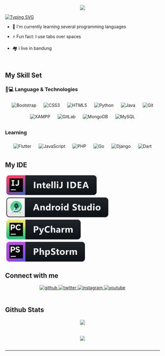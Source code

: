 <div align="center">
<img src="https://media0.giphy.com/media/PoHs1Ne8rcMuZRJted/giphy.gif?" align="center" style="width: 30%" />
</div>  
  

 [![Typing SVG](https://readme-typing-svg.herokuapp.com?font=Fira+Code&pause=1000&color=F7F7F7&width=435&lines=Hi+My+Name+is+Ababil)](https://git.io/typing-svg)

- 🌱 I'm currently learning several programming languages  
  

- ⚡ Fun fact: I use tabs over spaces  
  

- 🏘️   i live in bandung  
   


  

<br/>  


## My Skill Set  


### 🚀💻 Language & Technologies  
<div align="center">  
<img style="margin: 10px" src="https://profilinator.rishav.dev/skills-assets/bootstrap-plain.svg" alt="Bootstrap" height="50" />  
<img style="margin: 10px" src="https://profilinator.rishav.dev/skills-assets/css3-original-wordmark.svg" alt="CSS3" height="50" />  
<img style="margin: 10px" src="https://profilinator.rishav.dev/skills-assets/html5-original-wordmark.svg" alt="HTML5" height="50" />  
<img style="margin: 10px" src="https://profilinator.rishav.dev/skills-assets/python-original.svg" alt="Python" height="50" />
<img style="margin: 10px" src="https://profilinator.rishav.dev/skills-assets/java-original-wordmark.svg" alt="Java" height="50" />  
<img style="margin: 10px" src="https://profilinator.rishav.dev/skills-assets/git-scm-icon.svg" alt="Git" height="50" />  
<img style="margin: 10px" src="https://profilinator.rishav.dev/skills-assets/xampp.png" alt="XAMPP" height="50" />  
<img style="margin: 10px" src="https://profilinator.rishav.dev/skills-assets/gitlab.svg" alt="GitLab" height="50" />  
<img style="margin: 10px" src="https://profilinator.rishav.dev/skills-assets/mongodb-original-wordmark.svg" alt="MongoDB" height="50" />  
<img style="margin: 10px" src="https://profilinator.rishav.dev/skills-assets/mysql-original-wordmark.svg" alt="MySQL" height="50" /> 
</div>  



### Learning  
<div align="center">  
<img style="margin: 10px" src="https://profilinator.rishav.dev/skills-assets/flutterio-icon.svg" alt="Flutter" height="50" />  
<img style="margin: 10px" src="https://profilinator.rishav.dev/skills-assets/javascript-original.svg" alt="JavaScript" height="50" />  
<img style="margin: 10px" src="https://profilinator.rishav.dev/skills-assets/php-original.svg" alt="PHP" height="50" />  
<img style="margin: 10px" src="https://profilinator.rishav.dev/skills-assets/go-original.svg" alt="Go" height="50" />  
<img style="margin: 10px" src="https://profilinator.rishav.dev/skills-assets/django-original.svg" alt="Django" height="50" />    
<img style="margin: 10px" src="https://profilinator.rishav.dev/skills-assets/dartlang-icon.svg" alt="Dart" height="50" />  
</div>  

## My IDE
<p>
  <a href="http://Jetbrains.net/">
    <img src="https://github.com/MikeCodesDotNET/ColoredBadges/raw/master/svg/dev/tools/jetbrains_intellij.svg" alt="Avalonia" style="vertical-align:top; margin:4px">
  </a>
    <a href="http://Jetbrains.net/">
    <img src="https://github.com/MikeCodesDotNET/ColoredBadges/blob/master/svg/dev/tools/android_studio_colour.svg" alt="Avalonia" style="vertical-align:top;margin:4px">
  </a>
    <a href="http://Jetbrains.net/">
    <img src="https://github.com/MikeCodesDotNET/ColoredBadges/blob/master/svg/dev/tools/jetbrains_pycharm.svg" alt="Avalonia" style="vertical-align:top; margin:4px">
  </a>
    <a href="http://Jetbrains.net/">
    <img src="https://github.com/MikeCodesDotNET/ColoredBadges/blob/master/svg/dev/tools/jetbrains_phpstorm.svg" alt="Avalonia" style="vertical-align:top; margin:4px">
  </a>


## Connect with me  
<div align="center">
<a href="https://github.com/birdfromhell" target="_blank">
<img src=https://img.shields.io/badge/github-%2324292e.svg?&style=for-the-badge&logo=github&logoColor=white alt=github style="margin-bottom: 5px;" />
</a>
<a href="https://twitter.com/BIRDfromHELL_" target="_blank">
<img src=https://img.shields.io/badge/twitter-%2300acee.svg?&style=for-the-badge&logo=twitter&logoColor=white alt=twitter style="margin-bottom: 5px;" />
</a>
<a href="https://www.instagram.com/msx.env/" target="_blank">
<img src=https://img.shields.io/badge/instagram-%23000000.svg?&style=for-the-badge&logo=instagram&logoColor=white alt=instagram style="margin-bottom: 5px;" />
</a>
<a href="https://t.me/BIRD_from_HELL" target="_blank">
<img src=https://img.shields.io/badge/Telegram-2CA5E0?style=for-the-badge&logo=telegram&logoColor=white alt=youtube style="margin-bottom: 5px;" />
</a>
</div>  
  

<br/>  


## Github Stats  
<div align="center"><img src="https://github-readme-stats.vercel.app/api/top-langs/?username=birdfromhell&hide_border=true&layout=compact" align="center" /></div>  

<br/>  

  

<br/>  

<div align="center">
<img src="https://komarev.com/ghpvc/?username=rishavanand&&style=flat-square" align="center" />
</div>  

<br />

----
